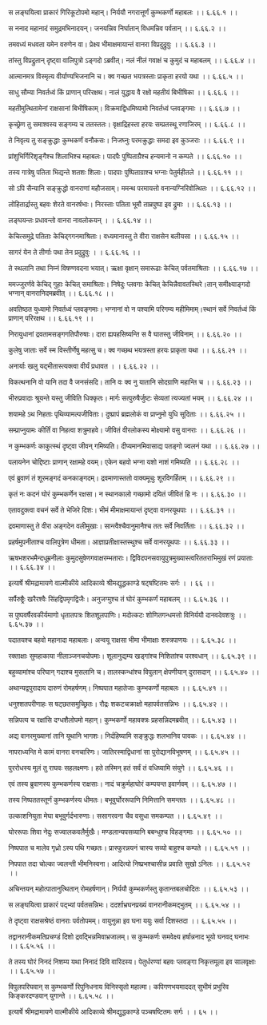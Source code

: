 स लङ्घयित्वा प्राकारं गिरिकूटोपमो महान्।
निर्ययौ नगरात्तूर्णं कुम्भकर्णो महाबलः ।। ६.६६.१ ।।

स ननाद महानादं समुद्रमभिनादयन्।
जनयन्निव निर्घातान् विधमन्निव पर्वतान् ।। ६.६६.२ ।।

तमवध्यं मधवता यमेन वरुणेन वा।
प्रेक्ष्य भीमाक्षमायान्तं वानरा विप्रदुद्रुवुः ।। ६.६६.३ ।।

तांस्तु विप्रद्रुतान् दृष्ट्वा वालिपुत्रो ऽङ्गदो ऽब्रवीत्।
नलं नीलं गवाक्षं च कुमुदं च महाबलम् ।। ६.६६.४ ।।

आत्मानमत्र विस्मृत्य वीर्याण्यभिजनानि च।
क्व गच्छत भयत्रस्ताः प्राकृता हरयो यथा ।। ६.६६.५ ।।

साधु सौम्या निवर्तध्वं किं प्राणान् परिरक्षथ।
नालं युद्धाय वै रक्षो महतीयं बिभीषिका ।। ६.६६.६ ।।

महतीमुत्थितामेनां राक्षसानां बिभीषिकाम्।
विक्रमाद्विधमिष्यामो निवर्तध्वं प्लवङ्गमाः ।। ६.६६.७ ।।

कृच्छ्रेण तु समाश्वस्य सङ्गम्य च ततस्ततः।
वृक्षाद्रिहस्ता हरयः सम्प्रतस्थू रणाजिरम् ।। ६.६६.८ ।।

ते निवृत्य तु सङ्क्रुद्धाः कुम्भकर्णं वनौकसः।
निजघ्नुः परमक्रुद्धाः समदा इव कुञ्जराः ।। ६.६६.९ ।।

प्रांशुभिर्गिरिशृङ्गैश्च शिलाभिश्च महाबलः।
पादपैः पुष्पिताग्रैश्च हन्यमानो न कम्पते ।। ६.६६.१० ।।

तस्य गात्रेषु पतिता भिद्यन्ते शतशः शिलाः।
पादपाः पुष्पिताग्राश्च भग्नाः पेतुर्महीतले ।। ६.६६.११ ।।

सो ऽपि सैन्यानि सङ्क्रुद्धो वानराणां महौजसाम्।
ममन्थ परमायत्तो वनान्यग्निरिवोत्थितः ।। ६.६६.१२ ।।

लोहितार्द्रास्तु बहवः शेरते वानरर्षभाः।
निरस्ताः पतिता भूमौ ताम्रपुष्पा इव द्रुमाः ।। ६.६६.१३ ।।

लङ्घयन्तः प्रधावन्तो वानरा नावलोकयन् ।
। ६.६६.१४ ।।

केचित्समुद्रे पतिताः केचिद्गगनमाश्रिताः।
वध्यमानास्तु ते वीरा राक्षसेन बलीयसा ।। ६.६६.१५ ।।

सागरं येन ते तीर्णाः पथा तेन प्रदुद्रुवुः ।
। ६.६६.१६ ।।

ते स्थलानि तथा निम्नं विषण्णवदना भयात्।
ऋक्षा वृक्षान् समारूढाः केचित् पर्वतमाश्रिताः ।। ६.६६.१७ ।।

ममज्जुरर्णवे केचिद् गुहाः केचित् समाश्रिताः।
निषेदुः प्लवगाः केचित् केचिन्नैवावतस्थिरे।तान् समीक्ष्याङ्गदो भग्नान् वानरानिदमब्रवीत् ।। ६.६६.१८ ।।

अवतिष्ठत युध्यामो निवर्तध्वं प्लवङ्गमाः।
भग्नानां वो न पश्यामि परिगम्य महीमिमाम्।स्थानं सर्वे निवर्तध्वं किं प्राणान् परिरक्षथ ।। ६.६६.१९ ।।

निरायुधानां द्रवतामसङ्गगतिपौरुषाः।
दारा ह्यपहसिष्यन्ति स वै घातस्तु जीविनाम् ।। ६.६६.२० ।।

कुलेषु जाताः सर्वे स्म विस्तीर्णेषु महत्सु च।
क्व गच्छथ भयत्रस्ता हरयः प्राकृता यथा ।। ६.६६.२१ ।।

अनार्याः खलु यद्भीतास्त्यक्त्वा वीर्यं प्रधावत ।
। ६.६६.२२ ।।

विकत्थनानि वो यानि तदा वै जनसंसदि।
तानि वः क्व नु यातानि सोदग्राणि महान्ति च ।। ६.६६.२३ ।।

भीरुप्रवादाः श्रूयन्ते यस्तु जीविति धिक्कृतः।
मार्गः सत्पुरुषैर्जुष्टः सेव्यतां त्यज्यतां भयम् ।। ६.६६.२४ ।।

शयामहे ऽथ निहताः पृथिव्यामल्पजीविताः।
दुष्प्रापं ब्रह्मलोकं वा प्राप्नुमो युधि सूदिताः ।। ६.६६.२५ ।।

सम्प्राप्नुयामः कीर्तिं वा निहत्वा शत्रुमाहवे।
जीवितं वीरलोकस्य मोक्ष्यामो वसु वानराः ।। ६.६६.२६ ।।

न कुम्भकर्णः काकुत्स्थं दृष्ट्वा जीवन् गमिष्यति।
दीप्यमानमिवासाद्य पतङ्गो ज्वलनं यथा ।। ६.६६.२७ ।।

पलायनेन चोद्दिष्टाः प्राणान् रक्षामहे वयम्।
एकेन बहवो भग्ना यशो नाशं गमिष्यति ।। ६.६६.२८ ।।

एवं ब्रुवाणं तं शूरमङ्गदं कनकाङ्गदम्।
द्रवमाणास्ततो वाक्यमूचुः शूरविगर्हितम् ।। ६.६६.२९ ।।

कृतं नः कदनं घोरं कुम्भकर्णेन रक्षसा।
न स्थानकालो गच्छामो दयितं जीवितं हि नः ।। ६.६६.३० ।।

एतावदुक्त्वा वचनं सर्वे ते भेजिरे दिशः।
भीमं मीमाक्षमायान्तं दृष्ट्वा वानरयूथपाः ।। ६.६६.३१ ।।

द्रवमाणास्तु ते वीरा अङ्गदेन वलीमुखाः।
सान्त्वैश्चैवानुमानैश्च ततः सर्वे निवर्तिताः ।। ६.६६.३२ ।।

प्रहर्षमुपनीताश्च वालिपुत्रेण धीमता।
आज्ञाप्रतीक्षास्तस्थुश्च सर्वे वानरयूथपाः ।। ६.६६.३३ ।।

ऋषभशरभमैन्दधूम्रनीलाः कुमुदसुषेणगवाक्षरम्भताराः।
द्विविदपनसवायुपुत्रमुख्यास्त्वरिततराभिमुखं रणं प्रयाताः ।। ६.६६.३४ ।।

इत्यार्षे श्रीमद्रामायणे वाल्मीकीये आदिकाव्ये श्रीमद्युद्धकाण्डे षट्षष्टितमः सर्गः ।
। ६६ ।।

सर्पैरुष्ट्रैः खरैरश्वैः सिंहद्विपमृगद्विजैः।
अनुजग्मुश्च तं घोरं कुम्भकर्णं महाबलम् ।। ६.६५.३६ ।।

स पुष्पवर्षैरवकीर्यमाणो धृतातपत्रः शितशूलपाणिः।
मदोत्कटः शोणितगन्धमत्तो विनिर्ययौ दानवदेवशत्रुः ।। ६.६५.३७ ।।

पदातयश्च बहवो महानादा महाबलाः।
अन्वयू राक्षसा भीमा भीमाक्षाः शस्त्रपाणयः ।। ६.६५.३८ ।।

रक्ताक्षाः सुमहाकाया नीलाञ्जनचयोपमाः।
शूलानुद्यम्य खड्गांश्च निशितांश्च परश्वधान् ।। ६.६५.३९ ।।

बहुव्यामांश्च परिघान् गदाश्च मुसलानि च।
तालस्कन्धांश्च विपुलान् क्षेपणीयान् दुरासदान् ।। ६.६५.४० ।।

अथान्यद्वपुरादाय दारुणं रोमहर्षणम्।
निष्पपात महातेजाः कुम्भकर्णो महाबलः ।। ६.६५.४१ ।।

धनुश्शतपरीणाहः स षट्छतसमुच्छ्रितः।
रौद्रः शकटचक्राक्षो महापर्वतसन्निभः ।। ६.६५.४२ ।।

सन्निपत्य च रक्षांसि दग्धशैलोपमो महान्।
कुम्भकर्णो महावक्त्रः प्रहसन्निदमब्रवीत् ।। ६.६५.४३ ।।

अद्य वानरमुख्यानां तानि यूथानि भागशः।
निर्दहिष्यामि सङ्क्रुद्धः शलभानिव पावकः ।। ६.६५.४४ ।।

नापराध्यन्ति मे कामं वानरा वनचारिणः।
जातिरस्माद्विधानां सा पुरोद्यानविभूषणम् ।। ६.६५.४५ ।।

पुररोधस्य मूलं तु राघवः सहलक्ष्मणः।
हते तस्मिन् हतं सर्वं तं वधिष्यामि संयुगे ।। ६.६५.४६ ।।

एवं तस्य ब्रुवाणस्य कुम्भकर्णस्य राक्षसाः।
नादं चक्रुर्महाघोरं कम्पयन्त इवार्णवम् ।। ६.६५.४७ ।।

तस्य निष्पततस्तूर्णं कुम्भकर्णस्य धीमतः।
बभूवुर्घोररूपाणि निमित्तानि समन्ततः ।। ६.६५.४८ ।।

उल्काशनियुता मेघा बभूवुर्गर्दभारुणाः।
ससागरवना चैव वसुधा समकम्पत ।। ६.६५.४९ ।।

घोररूपाः शिवा नेदुः सज्वालकवलैर्मुखैः।
मण्डलान्यपसव्यानि बबन्धुश्च विहङ्गमाः ।। ६.६५.५० ।।

निष्पपात च मालेव गृध्रो ऽस्य पथि गच्छतः।
प्रास्फुरन्नयनं चास्य सव्यो बाहुश्च कम्पते ।। ६.६५.५१ ।।

निपपात तदा चोल्का ज्वलन्ती भीमनिस्वना।
आदित्यो निष्प्रभश्चासीन्न प्रवाति सुखो ऽनिलः ।। ६.६५.५२ ।।

अचिन्तयन् महोत्पातानुत्थितान् रोमहर्षणान्।
निर्ययौ कुम्भकर्णस्तु कृतान्तबलचोदितः ।। ६.६५.५३ ।।

स लङ्घयित्वा प्राकारं पद्भ्यां पर्वतसन्निभः।
ददर्शाभ्रघनप्रख्यं वानरानीकमद्भुतम् ।। ६.६५.५४ ।।

ते दृष्ट्वा राक्षसश्रेष्ठं वानराः पर्वतोपमम्।
वायुनुन्ना इव घना ययुः सर्वा दिशस्तदा ।। ६.६५.५५ ।।

तद्वानरानीकमतिप्रचण्डं दिशो द्रवद्भिन्नमिवाभ्रजालम्।
स कुम्भकर्णः समवेक्ष्य हर्षान्ननाद भूयो घनवद् घनाभः ।। ६.६५.५६ ।।

ते तस्य घोरं निनदं निशम्य यथा निनादं दिवि वारिदस्य।
पेतुर्धरण्यां बहवः प्लवङ्गा निकृत्तमूला इव सालवृक्षाः ।। ६.६५.५७ ।।

विपुलपरिघवान् स कुम्भकर्णो रिपुनिधनाय विनिस्सृतो महात्मा।
कपिगणभयमाददत् सुभीमं प्रभुरिव किङ्करदण्डवान् युगान्ते ।। ६.६५.५८ ।।

इत्यार्षे श्रीमद्रामायणे वाल्मीकीये आदिकाव्ये श्रीमद्युद्धकाण्डे पञ्चषष्टितमः सर्गः ।
। ६५ ।।


